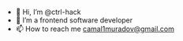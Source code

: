 - 👋 Hi, I’m @ctrl-hack
- 👀 I’m a frontend software developer
- 📫 How to reach me camal1muradov@gmail.com

<!---
ctrl-hack/ctrl-hack is a ✨ special ✨ repository because its `README.md` (this file) appears on your GitHub profile.
You can click the Preview link to take a look at your changes.
--->
